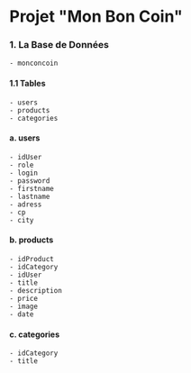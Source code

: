 # Projet "Mon Bon Coin"

### 1. La Base de Données
    - monconcoin

#### 1.1 Tables
    - users
    - products
    - categories

#### a. users
    - idUser
    - role
    - login
    - password
    - firstname
    - lastname
    - adress
    - cp
    - city
#### b. products
    - idProduct
    - idCategory
    - idUser
    - title
    - description
    - price
    - image
    - date

#### c. categories
    - idCategory
    - title